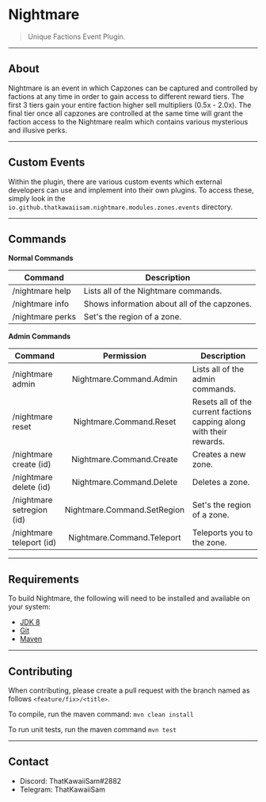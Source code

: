# Nightmare
> Unique Factions Event Plugin.

---

## About 
Nightmare is an event in which Capzones can be captured and controlled by factions at any time in order to gain access to different reward tiers. The first 3 tiers gain your entire faction higher sell multipliers (0.5x - 2.0x). The final tier once all capzones are controlled at the same time will grant the faction access to the Nightmare realm which contains various mysterious and illusive perks.

---

## Custom Events
Within the plugin, there are various custom events which external developers can use and implement into their own plugins. To access these, simply look in the ``io.github.thatkawaiisam.nightmare.modules.zones.events`` directory.

---

## Commands

**Normal Commands**

| Command        | Description |
| ------------- | ----- |
| /nightmare help | Lists all of the Nightmare commands. |
| /nightmare info | Shows information about all of the capzones. |
| /nightmare perks | Set's the region of a zone. |

**Admin Commands**

| Command        | Permission | Description |
| ------------- |:-------------:| -----|
| /nightmare admin | Nightmare.Command.Admin | Lists all of the admin commands. |
| /nightmare reset | Nightmare.Command.Reset | Resets all of the current factions capping along with their rewards. |
| /nightmare create (id) | Nightmare.Command.Create | Creates a new zone. |
| /nightmare delete (id) | Nightmare.Command.Delete | Deletes a zone. |
| /nightmare setregion (id) | Nightmare.Command.SetRegion | Set's the region of a zone. |
| /nightmare teleport (id) | Nightmare.Command.Teleport | Teleports you to the zone. |

---

## Requirements
To build Nightmare, the following will need to be installed and available on your system:

* [JDK 8](http://www.oracle.com/technetwork/java/javase/downloads/jdk8-downloads-2133151.html)
* [Git](https://git-scm.com)
* [Maven](https://maven.apache.org)

---

## Contributing
When contributing, please create a pull request with the branch named as follows ``<feature/fix>/<title>``.

To compile, run the maven command: ``mvn clean install``

To run unit tests, run the maven command ``mvn test``

---

## Contact

- Discord: ThatKawaiiSam#2882
- Telegram: ThatKawaiiSam